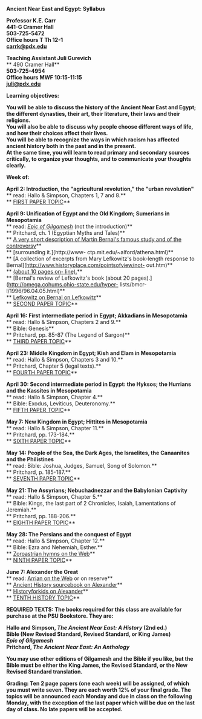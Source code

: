 **Ancient Near East and Egypt: Syllabus**

**Professor K.E. Carr**  
**441-G Cramer Hall**  
**503-725-5472**  
**Office hours T Th 12-1**  
**[carrk@pdx.edu](mailto:carrk@pdx.edu)**

**Teaching Assistant Juli Gurevich**  
**  490 Cramer Hall**  
**503-725-4954**  
**Office hours MWF 10:15-11:15**  
**[juli@pdx.edu](mailto:juli@pdx.edu)**  


**Learning objectives:**

**You will be able to discuss the history of the Ancient Near East and Egypt;
the different dynasties, their art, their literature, their laws and their
religions.**  
**You will also be able to discuss why people choose different ways of life,
and how their choices affect their lives.**  
**You will be able to recognize the ways in which racism has affected ancient
history both in the past and in the present.**  
**At the same time, you will learn to read primary and secondary sources
critically, to organize your thoughts, and to communicate your thoughts
clearly.**

**Week of:**

**April 2: Introduction, the "agricultural revolution," the "urban
revolution"**  
**                     read: Hallo & Simpson, Chapters 1, 7 and 8.**  
**                 [FIRST PAPER TOPIC](../hst399/paper1.htm)**

**April 9: Unification of Egypt and the Old Kingdom; Sumerians in
Mesopotamia**  
**                     read: _[Epic of
Gilgamesh](http://www.greatdreams.com/gil1.htm)_ (not the introduction)**  
**                             Pritchard, ch. 1 (Egyptian Myths and Tales)**  
**                         [A very short description of Martin Bernal's famous
study and of the controversy](http://www-ctp.mit.edu/~alford/athena.html)**  
**                         [surrounding it.](http://www-
ctp.mit.edu/~alford/athena.html)**  
**                        [A collection of excerpts from Mary Lefkowitz's
book-length response to Bernal](http://www.historyplace.com/pointsofview/not-
out.htm)**  
**                        [(about 10 pages on-
line).](http://www.historyplace.com/pointsofview/not-out.htm)**  
**                        [Bernal's review of Lefkowitz's book (about 20
pages).](http://omega.cohums.ohio-state.edu/hyper-
lists/bmcr-l/1996/96.04.05.html)**  
**                        [Lefkowitz on Bernal on
Lefkowitz](http://ccat.sas.upenn.edu/bmcr/1996/96.04.19.html)**  
**                 [SECOND PAPER TOPIC](../hst399/paper2.htm)**

**April 16: First intermediate period in Egypt; Akkadians in Mesopotamia**  
**                     read: Hallo & Simpson, Chapters 2 and 9.**  
**                             Bible: Genesis**  
**                             Pritchard, pp. 85-87 (The Legend of Sargon)**  
**                  [THIRD PAPER TOPIC](../hst399/paper3.htm)**

**April 23: Middle Kingdom in Egypt; Kish and Elam in Mesopotamia**  
**                     read: Hallo & Simpson, Chapters 3 and 10.**  
**                             Pritchard, Chapter 5 (legal texts).**  
**                  [FOURTH PAPER TOPIC](../hst399/paper4.htm)**

**April 30: Second intermediate period in Egypt: the Hyksos; the Hurrians and
the Kassites in Mesopotamia**  
**                     read: Hallo & Simpson, Chapter 4.**  
**                             Bible: Exodus, Leviticus, Deuteronomy.**  
**                   [FIFTH PAPER TOPIC](../hst399/paper5.htm)**

**May 7: New Kingdom in Egypt; Hittites in Mesopotamia**  
**                     read: Hallo & Simpson, Chapter 11.**  
**                             Pritchard, pp. 173-184.**  
**                  [SIXTH PAPER TOPIC](../hst399/paper6.htm)**

**May 14: People of the Sea, the Dark Ages, the Israelites, the Canaanites and
the Philistines**  
**                     read: Bible: Joshua, Judges, Samuel, Song of Solomon.**  
**                             Pritchard, p. 185-187.**  
**                [SEVENTH PAPER TOPIC](../hst399/paper7.htm)**

**May 21: The Assyrians; Nebuchadnezzar and the Babylonian Captivity**  
**                     read: Hallo & Simpson, Chapter 5.**  
**                             Bible: Kings, the last part of 2 Chronicles,
Isaiah, Lamentations of Jeremiah.**  
**                             Pritchard, pp. 188-206.**  
**                [EIGHTH PAPER TOPIC](../hst399/paper8.htm)**

**May 28: The Persians and the conquest of Egypt**  
**                     read: Hallo & Simpson, Chapter 12.**  
**                             Bible: Ezra and Nehemiah, Esther.**  
**                             [Zoroastrian hymns on the
Web](http://www.avesta.org/avesta.html)**  
**                 [NINTH PAPER TOPIC](../hst399/paper9.htm)**

**June 7: Alexander the Great**  
**                    read: [Arrian on the
Web](http://www.fordham.edu/halsall/ancient/arrian-alexander1.htm) or on
reserve**  
**                             [Ancient History sourcebook on
Alexander](http://www.fordham.edu/halsall/ancient/asbook08.html#Alexander)**  
**                             [Historyforkids on
Alexander](http://www.historyforkids.org/learn/greeks/index.htm)**  
**                 [TENTH HISTORY TOPIC](../hst399/paper10.htm)**

**REQUIRED TEXTS: The books required for this class are available for purchase
at the PSU Bookstore. They are:**

**Hallo and Simpson, _The Ancient Near East: A History_ (2nd ed.)**  
**Bible (New Revised Standard, Revised Standard, or King James)**  
**_Epic of Gilgamesh_**  
**Pritchard, _The Ancient Near East: An Anthology_**

**You may use other editions of Gilgamesh and the Bible if you like, but the
Bible must be either the King James, the Revised Standard, or the New Revised
Standard translation.**

**Grading: Ten 2 page papers (one each week) will be assigned, of which you
must write seven. They are each worth 12% of your final grade. The topics will
be announced each Monday and due in class on the following Monday, with the
exception of the last paper which will be due on the last day of class. No
late papers will be accepted.**  
    


